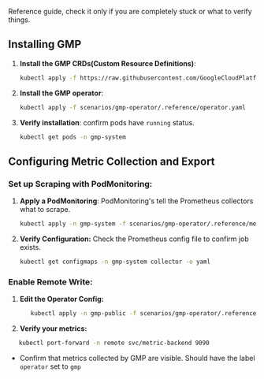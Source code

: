 Reference guide, check it only if you are completely stuck or what to verify things.


## Installing GMP
1. <b>Install the GMP CRDs(Custom Resource Definitions)</b>:

   ```bash
   kubectl apply -f https://raw.githubusercontent.com/GoogleCloudPlatform/prometheus-engine/main/manifests/setup.yaml
   ```

2. <b>Install the GMP operator</b>:

   ```bash
   kubectl apply -f scenarios/gmp-operator/.reference/operator.yaml
   ```

3. <b>Verify installation</b>: confirm pods have `running` status.

   ```bash
   kubectl get pods -n gmp-system
   ```

## Configuring Metric Collection and Export

### Set up Scraping with PodMonitoring:
1. <b>Apply a PodMonitoring</b>: PodMonitoring's tell the Prometheus collectors what to scrape.

   ```bash
   kubectl apply -n gmp-system -f scenarios/gmp-operator/.reference/metric-source-podmonitoring.yaml
   ```

3. <b>Verify Configuration:</b> Check the Prometheus config file to confirm job exists.

   ```bash
   kubectl get configmaps -n gmp-system collector -o yaml
   ```

### Enable Remote Write:

1. <b>Edit the Operator Config:</b>

   ```bash
      kubectl apply -n gmp-public -f scenarios/gmp-operator/.reference/config.yaml
   ```

4. <b>Verify your metrics:</b>
```bash
   kubectl port-forward -n remote svc/metric-backend 9090
```
- Confirm that metrics collected by GMP are visible. Should have the label `operator` set to `gmp`



